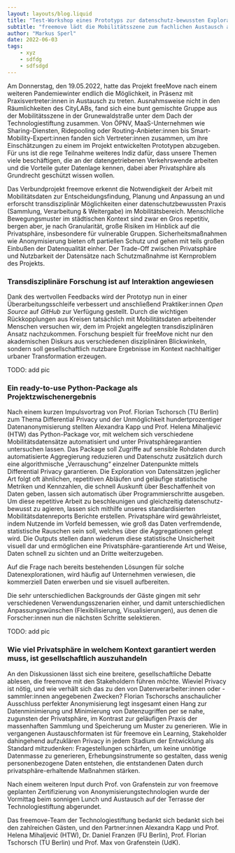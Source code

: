 ```yaml
---
layout: layouts/blog.liquid
title: "Test-Workshop eines Prototyps zur datenschutz-bewussten Exploration von Mobilitätsdatensätzen"
subtitle: "freemove lädt die Mobilitätsszene zum fachlichen Austausch an die TSB"
author: "Markus Sperl"
date: 2022-06-03
tags: 
    - xyz
    - sdfdg
    - sdfsdgd
---
```


Am Donnerstag, den 19.05.2022, hatte das Projekt freeMove nach einem weiteren Pandemiewinter endlich die Möglichkeit, in Präsenz mit Praxisvertreter:innen in Austausch zu treten. Ausnahmsweise nicht in den Räumlichkeiten des CityLABs, fand sich eine bunt gemischte Gruppe aus der Mobilitätsszene in der Grunewaldstraße unter dem Dach der Technologiestiftung zusammen. Von ÖPNV, MaaS-Unternehmen wie Sharing-Diensten, Ridepooling oder Routing-Anbieter:innen bis Smart-Mobility-Expert:innen fanden sich Vertreter:innen zusammen, um ihre Einschätzungen zu einem im Projekt entwickelten Prototypen abzugeben. Für uns ist die rege Teilnahme weiteres Indiz dafür, dass unsere Themen viele beschäftigen, die an der datengetriebenen Verkehrswende arbeiten und die Vorteile guter Datenlage kennen, dabei aber Privatsphäre als Grundrecht geschützt wissen wollen.
 

Das Verbundprojekt freemove erkennt die Notwendigkeit der Arbeit mit Mobilitätsdaten zur Entscheidungsfindung, Planung und Anpassung an und erforscht transdisziplinär Möglichkeiten einer datenschutzbewussten Praxis (Sammlung, Verarbeitung & Weitergabe) im Mobilitätsbereich. Menschliche Bewegungsmuster im städtischen Kontext sind zwar en Gros repetitiv, bergen aber, je nach Granularität, große Risiken im Hinblick auf die Privatsphäre, insbesondere für vulnerable Gruppen. Sicherheitsmaßnahmen wie Anonymisierung bieten oft partiellen Schutz und gehen mit teils großen Einbußen der Datenqualität einher. Der Trade-Off zwischen Privatsphäre und Nutzbarkeit der Datensätze nach Schutzmaßnahme ist Kernproblem des Projekts.

### Transdisziplinäre Forschung ist auf Interaktion angewiesen

Dank des wertvollen Feedbacks wird der Prototyp nun in einer Überarbeitungsschleife verbessert und anschließend Praktiker:innen _Open Source_ auf _GitHub_ zur Verfügung gestellt. Durch die wichtigen Rückkopplungen aus Kreisen tatsächlich mit Mobilitätsdaten arbeitender Menschen versuchen wir, dem im Projekt angelegten transdisziplinären Ansatz nachzukommen. Forschung bespielt für freeMove nicht nur den akademischen Diskurs aus verschiedenen disziplinären Blickwinkeln, sondern soll gesellschaftlich nutzbare Ergebnisse im Kontext nachhaltiger urbaner Transformation erzeugen.

TODO: add pic

### Ein ready-to-use Python-Package als Projektzwischenergebnis

Nach einem kurzen Impulsvortrag von Prof. Florian Tschorsch (TU Berlin) zum Thema Differential Privacy und der Unmöglichkeit hundertprozentiger Datenanonymisierung stellten Alexandra Kapp und Prof. Helena Mihaljević (HTW) das Python-Package vor, mit welchem sich verschiedene Mobilitätsdatensätze automatisiert und unter Privatsphäregarantien untersuchen lassen. Das Package soll Zugriffe auf sensible Rohdaten durch automatisierte Aggregierung reduzieren und Datenschutz zusätzlich durch eine algorithmische „Verrauschung“ einzelner Datenpunkte mittels Differential Privacy garantieren. Die Exploration von Datensätzen jeglicher Art folgt oft ähnlichen, repetitiven Abläufen und geläufige statistische Metriken und Kennzahlen, die schnell Auskunft über Beschaffenheit von Daten geben, lassen sich automatisch über Programmierschritte ausgeben. Um diese repetitive Arbeit zu beschleunigen und gleichzeitig datenschutz-bewusst zu agieren, lassen sich mithilfe unseres standardisierten Mobilitätsdatenreports Berichte erstellen. Privatsphäre wird gewährleistet, indem Nutzende im Vorfeld bemessen, wie groß das Daten verfremdende, statistische Rauschen sein soll, welches über die Aggregationen gelegt wird. Die Outputs stellen dann wiederum diese statistische Unsicherheit visuell dar und ermöglichen eine Privatsphäre-garantierende Art und Weise, Daten schnell zu sichten und an Dritte weiterzugeben.
 
Auf die Frage nach bereits bestehenden Lösungen für solche Datenexplorationen, wird häufig auf Unternehmen verwiesen, die kommerziell Daten erwerben und sie visuell aufbereiten.

Die sehr unterschiedlichen Backgrounds der Gäste gingen mit sehr verschiedenen Verwendungsszenarien einher, und damit unterschiedlichen Anpassungswünschen (Flexibilisierung, Visualisierungen), aus denen die Forscher:innen nun die nächsten Schritte selektieren.

TODO: add pic

### Wie viel Privatsphäre in welchem Kontext garantiert werden muss, ist gesellschaftlich auszuhandeln

An den Diskussionen lässt sich eine breitere, gesellschaftliche Debatte ablesen, die freemove mit den Stakeholdern führen möchte. Wieviel Privacy ist nötig, und wie verhält sich das zu den von Datenverarbeiter:innen oder -sammler:innen angegebenen Zwecken? Florian Tschorschs anschaulicher Ausschluss perfekter Anonymisierung legt insgesamt einen Hang zur Datenminimierung und Minimierung von Datenzugriffen per se nahe, zugunsten der Privatsphäre, im Kontrast zur geläufigen Praxis der massenhaften Sammlung und Speicherung um Muster zu generieren. Wie in vergangenen Austauschformaten ist für freemove ein Learning, Stakeholder dahingehend aufzuklären Privacy in jedem Stadium der Entwicklung als Standard mitzudenken: Fragestellungen schärfen, um keine unnötige Datenmasse zu generieren, Erhebungsinstrumente so gestalten, dass wenig personenbezogene Daten entstehen, die entstandenen Daten durch privatsphäre-erhaltende Maßnahmen stärken.

Nach einem weiteren Input durch Prof. von Grafenstein zur von freemove geplanten Zertifizierung von Anonymisierungstechnologien wurde der Vormittag beim sonnigen Lunch und Austausch auf der Terrasse der Technologiestiftung abgerundet.

Das freemove-Team der Technologiestiftung bedankt sich bedankt sich bei den zahlreichen Gästen, und den Partner:innen Alexandra Kapp und Prof. Helena Mihaljević (HTW), Dr. Daniel Franzen (FU Berlin), Prof. Florian Tschorsch (TU Berlin) und Prof. Max von Grafenstein (UdK).
